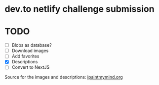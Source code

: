 # dev.to netlify challenge submission

# TODO

- [ ] Blobs as database?
- [ ] Download images
- [ ] Add favorites
- [x] Descriptions
- [ ] Convert to NextJS

Source for the images and descriptions: [ipaintmymind.org](https://ipaintmymind.org/blog/8-pieces-of-art-that-literally-changed-the-world-to-share-with-your-students/)
